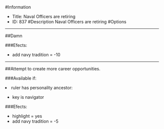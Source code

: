 #Information
 - Title: Naval Officers are retiring
 - ID: 837
#Description
Naval Officers are retiring
#Options

___
##Damn

###Efects:<ul><li>add navy tradition = -10</li></ul>

___
##Attempt to create more career opportunities.

###Available if:
<li>ruler has personality ancestor:</li><ul><li>key is navigator</li></ul>

###Efects:<ul><li>highlight = yes</li><li>add navy tradition = -5</li></ul>
